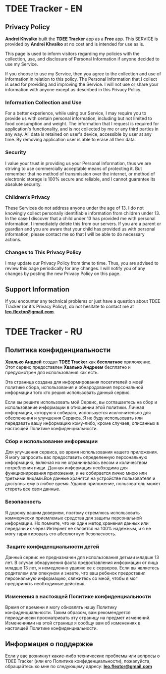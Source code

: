 
# TDEE Tracker - EN

## Privacy Policy

**Andrei Khvalko** built the **TDEE Tracker** app as a **Free** app. This SERVICE is provided by **Andrei Khvalko** at no cost and is intended for use as is.

This page is used to inform visitors regarding my policies with the collection, use, and disclosure of Personal Information if anyone decided to use my Service.

If you choose to use my Service, then you agree to the collection and use of information in relation to this policy. The Personal Information that I collect is used for providing and improving the Service. I will not use or share your information with anyone except as described in this Privacy Policy.

### Information Collection and Use

For a better experience, while using our Service, I may require you to provide us with certain personal information, including but not limited to food consumption and weight. The information that I request is required for application's functionality, and is not collected by me or any third parties in any way. All data is retained on user's device, accessible by user at any time. By removing application user is able to erase all their data.

### Security

I value your trust in providing us your Personal Information, thus we are striving to use commercially acceptable means of protecting it. But remember that no method of transmission over the internet, or method of electronic storage is 100% secure and reliable, and I cannot guarantee its absolute security.

### Children’s Privacy

These Services do not address anyone under the age of 13. I do not knowingly collect personally identifiable information from children under 13. In the case I discover that a child under 13 has provided me with personal information, I immediately delete this from our servers. If you are a parent or guardian and you are aware that your child has provided us with personal information, please contact me so that I will be able to do necessary actions.

### Changes to This Privacy Policy

I may update our Privacy Policy from time to time. Thus, you are advised to review this page periodically for any changes. I will notify you of any changes by posting the new Privacy Policy on this page.

## Support Information

If you encounter any technical problems or just have a question about TDEE Tracker (or it's Privacy Policy), do not hesitate to contact me at **leo.flextor@gmail.com**.


# TDEE Tracker - RU

## Политика конфиденциальности

**Хвалько Андрей** создал **TDEE Tracker** как **бесплатное** приложение. Этот сервис предоставлен **Хвалько Андреем** бесплатно и предусмотрен для использования как есть.

Эта страница создана для информирования посетителей о моей политике сбора, использования и обнародования персональной информации того кто решил использовать данный сервис.

Если вы решите использовать мой Сервис, вы соглашаетесь на сбор и использование информации в отношении этой политики. Личная информация, которую я собираю, используется исключительно для обеспечения и улучшения Сервиса. Я не буду использовать или передавать вашу информацию кому-либо, кроме случаев, описанных в настоящей Политике конфиденциальности.

### Сбор и использование информации

Для улучшения сервиса, во время использования нашего приложения. Я могу запросить вас предоставить определенную персональную информацию, включая но не ограничиваясь весом и количеством потребления пищи. Данная информация необходима для функционирования приложения, и не собирается лично мною или третьими лицами.Все данные хранятся на устройстве пользователя и доступны ему в любое время. Удалив приложение, пользователь может стереть все свои данные.

### Безопасность

Я дорожу вашим доверием, поэтому стремлюсь использовать коммерчески приемлемые средства для защиты персональной информации. Но помните, что ни один метод хранения данных или передачи их через Интернет не является на 100% надежным, и я не могу гарантировать его абсолютную безопасность.

###  Защите конфиденциальности детей

Данный сервис не предназначен для использования детьми младше 13 лет. В случае обнаружения факта предоставления информации от лица младше 13 лет, я немедленно удаляю ее с серверов. Если вы являетесь родителем или опекуном и знаете, что ваш ребенок предоставил персональную информацию, свяжитесь со мной, чтобы я мог предпринять необходимые действия.

### Изменения в настоящей Политике конфиденциальности

Время от времени я могу обновлять нашу Политику конфиденциальности. Таким образом, вам рекомендуется периодически просматривать эту страницу на предмет изменений. Изменениями на этой странице я сообщу вам об изменениях в настоящей Политике конфиденциальности.

## Информация о поддержке

Если у вас возникнут какие-либо технические проблемы или вопросы о TDEE Tracker (или его Политике конфиденциальности), пожалуйста, обращайтесь ко мне по следующему адресу: **leo.flextor@gmail.com**
